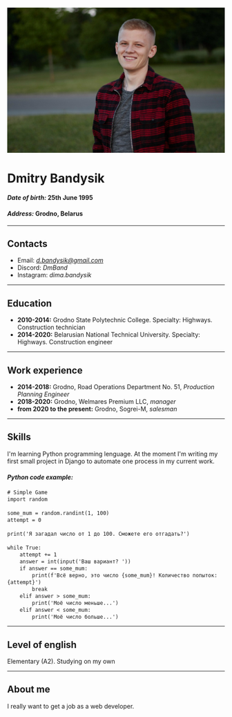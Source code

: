 ![Фото](assets/img/ava.jpg "Фото")
# Dmitry Bandysik 
#### _Date of birth:_ 25th June 1995
#### _Address:_ Grodno, Belarus

***

## Contacts
* Email: *d.bandysik@gmail.com*
* Discord: *DmBand*
* Instagram: *dima.bandysik*

***

## Education
* **2010-2014:** Grodno State Polytechnic College. Specialty: Highways. Construction technician
* **2014-2020:** Belarusian National Technical University. Specialty: Highways. Construction engineer

***

## Work experience
* **2014-2018:** Grodno, Road Operations Department No. 51, *Production Planning Engineer*
* **2018-2020:** Grodno, Welmares Premium LLC, *manager*
* **from 2020 to the present:** Grodno, Sogrei-M, *salesman*

***

## Skills
I'm learning Python programming lenguage. At the moment I'm writing my first small project in Django to automate one process in my current work.

#### *Python code example:*
```
# Simple Game
import random

some_mum = random.randint(1, 100)
attempt = 0

print('Я загадал число от 1 до 100. Сможете его отгадать?')

while True:
    attempt += 1
    answer = int(input('Ваш вариант? '))
    if answer == some_mum:
        print(f'Всё верно, это число {some_mum}! Количество попыток: {attempt}')
        break
    elif answer > some_mum:
        print('Моё число меньше...')
    elif answer < some_mum:
        print('Моё число больше...')
```

***

## Level of english
Elementary (A2). Studying on my own

***

## About me
I really want to get a job as a web developer.